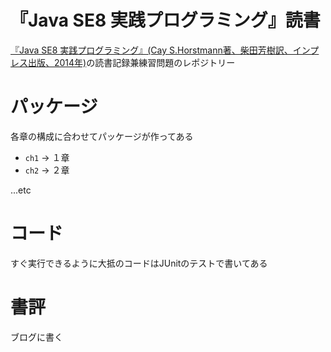 『Java SE8 実践プログラミング』読書
===

[『Java SE8 実践プログラミング』(Cay S.Horstmann著、柴田芳樹訳、インプレス出版、2014年)](http://www.amazon.co.jp/gp/product/4844336673/ref=as_li_ss_tl?ie=UTF8&camp=247&creative=7399&creativeASIN=4844336673&linkCode=as2&tag=kkkjkrt-22)の読書記録兼練習問題のレポジトリー

パッケージ
===

各章の構成に合わせてパッケージが作ってある

* `ch1` → １章
* `ch2` → ２章

...etc

コード
===

すぐ実行できるように大抵のコードはJUnitのテストで書いてある

書評
===

ブログに書く

